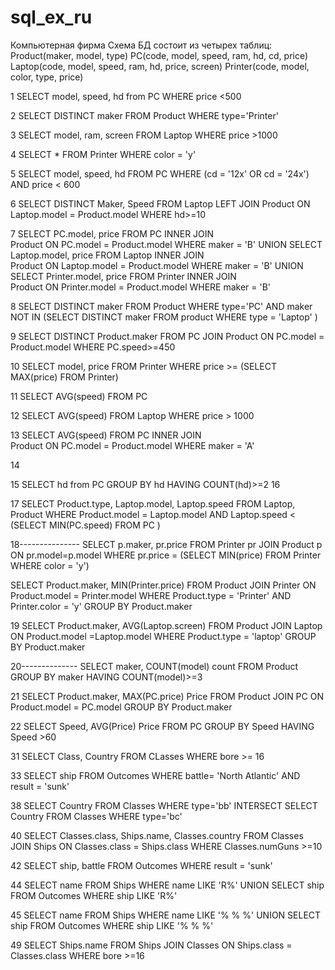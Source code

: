 # sql_ex_ru
Компьютерная фирма
Схема БД состоит из четырех таблиц:
Product(maker, model, type)
PC(code, model, speed, ram, hd, cd, price)
Laptop(code, model, speed, ram, hd, price, screen)
Printer(code, model, color, type, price)

1
SELECT model, speed, hd
from PC 
WHERE price <500

2
SELECT DISTINCT maker
FROM Product
WHERE type='Printer'

3
SELECT model, ram, screen
FROM Laptop
WHERE price >1000

4
SELECT *
FROM Printer
WHERE color = 'y'

5
SELECT model, speed, hd
FROM PC
WHERE (cd = '12x' OR cd = '24x') 
AND price < 600

6
SELECT DISTINCT Maker, Speed
FROM Laptop
LEFT JOIN Product ON Laptop.model = Product.model
WHERE hd>=10

7
SELECT PC.model, price
FROM PC INNER JOIN   
     Product ON PC.model = Product.model
WHERE maker = 'B'
UNION
SELECT Laptop.model, price 
FROM Laptop INNER JOIN   
     Product ON Laptop.model = Product.model
WHERE maker = 'B'
UNION
SELECT Printer.model, price 
FROM Printer INNER JOIN   
     Product ON Printer.model = Product.model
WHERE maker = 'B'

8
SELECT DISTINCT maker
FROM Product 
WHERE type='PC' AND 
 maker NOT IN (SELECT DISTINCT maker 
 FROM product 
 WHERE type = 'Laptop'
 )

9
SELECT DISTINCT Product.maker
FROM PC
JOIN Product ON PC.model = Product.model
WHERE PC.speed>=450

10
SELECT model, price
FROM Printer
WHERE price >= (SELECT MAX(price) FROM Printer)

11
SELECT AVG(speed)
FROM PC

12
SELECT AVG(speed)
FROM Laptop
WHERE price > 1000

13
SELECT AVG(speed)
FROM PC INNER JOIN   
     Product ON PC.model = Product.model
WHERE maker = 'A'

14

15
SELECT hd
from PC
GROUP BY hd HAVING COUNT(hd)>=2
16

17
SELECT Product.type, Laptop.model, Laptop.speed
FROM Laptop, Product
WHERE Product.model = Laptop.model AND Laptop.speed < (SELECT MIN(PC.speed) 
 FROM PC
 )

18---------------
SELECT p.maker, pr.price
FROM Printer pr
JOIN Product p ON pr.model=p.model
WHERE pr.price = (SELECT MIN(price) FROM Printer WHERE color = 'y')

SELECT Product.maker, MIN(Printer.price)
FROM Product
JOIN Printer ON Product.model = Printer.model
WHERE Product.type = 'Printer'
  AND Printer.color = 'y'
GROUP BY Product.maker


19
SELECT Product.maker, AVG(Laptop.screen)
FROM Product
JOIN Laptop ON Product.model =Laptop.model
WHERE Product.type = 'laptop'
GROUP BY Product.maker

20--------------
SELECT maker, COUNT(model) count
FROM Product
GROUP BY maker HAVING COUNT(model)>=3

21
SELECT Product.maker, MAX(PC.price) Price
FROM Product
JOIN PC ON Product.model = PC.model
GROUP BY Product.maker

22
SELECT Speed, AVG(Price) Price
FROM PC
GROUP BY Speed HAVING Speed >60

31
SELECT Class, Country
FROM CLasses
WHERE bore >= 16

33
SELECT ship
FROM Outcomes
WHERE battle= 'North Atlantic' AND result = 'sunk'

38
SELECT Country
FROM Classes
WHERE type='bb'
INTERSECT
SELECT Country
FROM Classes
WHERE type='bc'

40
SELECT Classes.class, Ships.name, Classes.country
FROM Classes
JOIN Ships ON Classes.class = Ships.class
WHERE Classes.numGuns >=10

42
SELECT ship, battle
FROM Outcomes
WHERE result = 'sunk'

44
SELECT name
FROM Ships
WHERE name LIKE 'R%'
UNION
SELECT ship
FROM Outcomes
WHERE ship LIKE 'R%'

45
SELECT name
FROM Ships
WHERE name LIKE '% % %'
UNION
SELECT ship
FROM Outcomes
WHERE ship LIKE '% % %'

49
SELECT Ships.name
FROM Ships
JOIN Classes ON Ships.class = Classes.class
WHERE bore >=16
